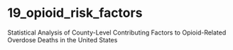 # 19_opioid_risk_factors
Statistical Analysis of County-Level Contributing Factors to Opioid-Related Overdose Deaths in the United States
